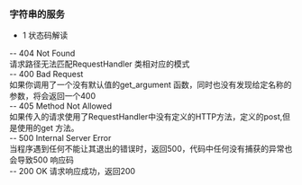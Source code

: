 ### 字符串的服务
* 1 状态码解读  

-- 404 Not Found  
  请求路径无法匹配RequestHandler 类相对应的模式   
-- 400 Bad Request  
如果你调用了一个没有默认值的get_argument 函数，同时也没有发现给定名称的参数，将会返回一个400  
-- 405 Method Not Allowed   
如果传入的请求使用了RequestHandler中没有定义的HTTP方法，定义的post,但是使用的get 方法。  
-- 500 Internal Server Error  
当程序遇到任何不能让其退出的错误时，返回500，代码中任何没有捕获的异常也会导致500 响应码  
-- 200 OK
请求响应成功，返回200  

